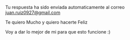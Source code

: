 
  Tu respuesta ha sido enviada automaticamente al correo juan.ruiz0927@gmail.com
  

  Te quiero Mucho y quiero hacerte Feliz
  
  Voy a dar lo mejor de mi para que esto funcione    :)
  
  
